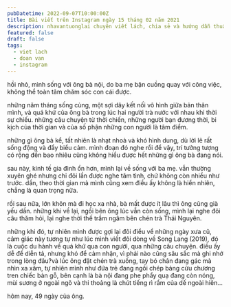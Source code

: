 ```yaml
---
pubDatetime: 2022-09-07T10:00:00Z
title: Bài viết trên Instagram ngày 15 tháng 02 năm 2021
description: nhavantuonglai chuyên viết lách, chia sẻ và hướng dẫn thuần thục khi thực hành viết lách qua những bài chia sẻ trên Instagram chính thức.
featured: false
draft: false
tags:
  - viet lach
  - doan van
  - instagram
---
```


hồi nhỏ, mình sống với ông bà nội, do ba mẹ bận cuồng quay với công việc, không thể toàn tâm chăm sóc con cái được.

những năm tháng sống cùng, một sợi dây kết nối vô hình giữa bản thân mình, và quá khứ của ông bà trong lúc hai người trà nước với nhau khi thời sự chiếu. những câu chuyện từ thời chiến, những người bạn đương thời, bi kịch của thời gian và của số phận những con người là tâm điểm.

những gì ông bà kể, tất nhiên là nhạt nhoà và khó hình dung, dù lời lẽ rất sống động và đầy biểu cảm. mình đoạn đó nghe rồi để vậy, trí tưởng tượng có rộng đến bao nhiêu cũng không hiểu được hết những gì ông bà đang nói.

sau này, kinh tế gia đình ổn hơn, mình lại về sống với ba mẹ. vẫn thường xuyên ghé nhưng chỉ đôi lần được nghe tâm tình, chứ không còn nhiều như trước. dần, theo thời gian mà mình cũng xem điều ấy không là hiển nhiên, chẳng là quan trọng nữa.

rồi sau nữa, lớn khôn mà đi học xa nhà, bà mất được ít lâu thì ông cũng già yếu dần. những khi về lại, ngồi bên ông lúc vẫn còn sống, mình lại nghe đôi câu thăm hỏi, lại nghe thời thế trầm ngâm bên chén trà Thái Nguyên.

những khi đó, tự nhiên mình được gợi lại đôi điều về những ngày xưa cũ, cảm giác này tương tự như lúc mình viết đôi dòng về Song Lang (2019), đó là cuộc du hành về quá khứ qua con người, qua những câu chuyện. điều ấy dễ để diễn tả, nhưng khó để cảm nhận, vì phải nào cũng sâu sắc mà ghi nhớ trong lòng đâu?và lúc ông đặt chén trà xuống, tay bó chân đang gác mà nhìn xa xăm, tự nhiên mình như đứa trẻ đang ngồi chép bảng cửu chương tren chiếc bàn gỗ, bên cạnh là bà nội đang phe phẩy quạ đang còn nóng, mùi sương ở ngoài ngõ và thi thoảng là chút tiếng rì rầm của dế ngoài hiên…

hôm nay, 49 ngày của ông.